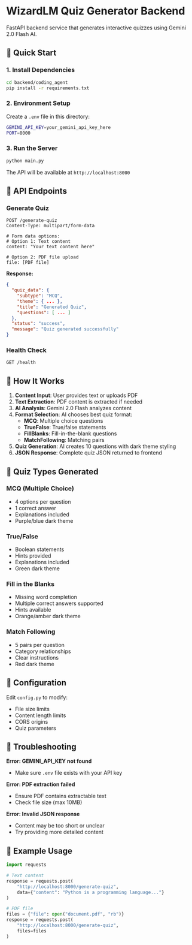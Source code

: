 # WizardLM Quiz Generator Backend

FastAPI backend service that generates interactive quizzes using Gemini 2.0 Flash AI.

## 🚀 Quick Start

### 1. Install Dependencies

```bash
cd backend/coding_agent
pip install -r requirements.txt
```

### 2. Environment Setup

Create a `.env` file in this directory:
```bash
GEMINI_API_KEY=your_gemini_api_key_here
PORT=8000
```

### 3. Run the Server

```bash
python main.py
```

The API will be available at `http://localhost:8000`

## 📡 API Endpoints

### Generate Quiz
```http
POST /generate-quiz
Content-Type: multipart/form-data

# Form data options:
# Option 1: Text content
content: "Your text content here"

# Option 2: PDF file upload  
file: [PDF file]
```

**Response:**
```json
{
  "quiz_data": {
    "subtype": "MCQ",
    "theme": { ... },
    "title": "Generated Quiz",
    "questions": [ ... ]
  },
  "status": "success", 
  "message": "Quiz generated successfully"
}
```

### Health Check
```http
GET /health
```

## 🧠 How It Works

1. **Content Input**: User provides text or uploads PDF
2. **Text Extraction**: PDF content is extracted if needed
3. **AI Analysis**: Gemini 2.0 Flash analyzes content
4. **Format Selection**: AI chooses best quiz format:
   - **MCQ**: Multiple choice questions
   - **TrueFalse**: True/false statements  
   - **FillBlanks**: Fill-in-the-blank questions
   - **MatchFollowing**: Matching pairs
5. **Quiz Generation**: AI creates 10 questions with dark theme styling
6. **JSON Response**: Complete quiz JSON returned to frontend

## 🎨 Quiz Types Generated

### MCQ (Multiple Choice)
- 4 options per question
- 1 correct answer
- Explanations included
- Purple/blue dark theme

### True/False  
- Boolean statements
- Hints provided
- Explanations included
- Green dark theme

### Fill in the Blanks
- Missing word completion
- Multiple correct answers supported
- Hints available
- Orange/amber dark theme

### Match Following
- 5 pairs per question
- Category relationships
- Clear instructions
- Red dark theme

## 🔧 Configuration

Edit `config.py` to modify:
- File size limits
- Content length limits  
- CORS origins
- Quiz parameters

## 🐛 Troubleshooting

**Error: GEMINI_API_KEY not found**
- Make sure `.env` file exists with your API key

**Error: PDF extraction failed** 
- Ensure PDF contains extractable text
- Check file size (max 10MB)

**Error: Invalid JSON response**
- Content may be too short or unclear
- Try providing more detailed content

## 📝 Example Usage

```python
import requests

# Text content
response = requests.post(
    "http://localhost:8000/generate-quiz",
    data={"content": "Python is a programming language..."}
)

# PDF file
files = {"file": open("document.pdf", "rb")}
response = requests.post(
    "http://localhost:8000/generate-quiz", 
    files=files
) 